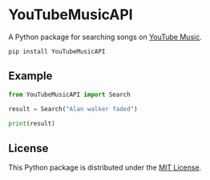 # YouTubeMusicAPI

A Python package for searching songs on [YouTube Music](https://music.youtube.com/).

```
pip install YouTubeMusicAPI
```

## Example

```python
from YouTubeMusicAPI import Search

result = Search("Alan walker faded")

print(result)
```

## License
This Python package is distributed under the [MIT License](https://mit-license.org/).
